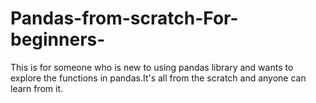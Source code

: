 # Pandas-from-scratch-For-beginners-
This is for someone who is new to using pandas library and wants to explore the functions in pandas.It's all from the scratch and anyone can learn from it.
